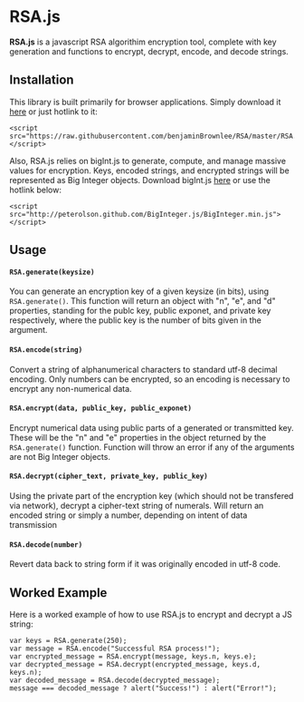 # RSA.js
**RSA.js** is a javascript RSA algorithim encryption tool, complete with key generation and functions to encrypt, decrypt, encode, and decode strings.
## Installation
This library is built primarily for browser applications. Simply download it [here](https://raw.githubusercontent.com/benjaminBrownlee/RSA/master/RSA.min.js) or just hotlink to it:
      
	<script src="https://raw.githubusercontent.com/benjaminBrownlee/RSA/master/RSA.min.js"></script>
      
Also, RSA.js relies on bigInt.js to generate, compute, and manage massive values for encryption. Keys, encoded strings, and encrypted strings will be represented as Big Integer objects.  Download bigInt.js [here](http://peterolson.github.com/BigInteger.js/BigInteger.min.js) or use the hotlink below:

	<script src="http://peterolson.github.com/BigInteger.js/BigInteger.min.js"></script>
## Usage
#### `RSA.generate(keysize)`
You can generate an encryption key of a given keysize (in bits), using `RSA.generate()`. This function will return an object with "n", "e", and "d" properties, standing for the publc key, public exponet, and private key respectively, where the public key is the number of bits given in the argument.

#### `RSA.encode(string)`
Convert a string of alphanumerical characters to standard utf-8 decimal encoding.  Only numbers can be encrypted, so an encoding is necessary to encrypt any non-numerical data.

#### `RSA.encrypt(data, public_key, public_exponet)`
Encrypt numerical data using public parts of a generated or transmitted key.  These will be the "n" and "e" properties in the object returned by the `RSA.generate()` function.  Function will throw an error if any of the arguments are not Big Integer objects.

#### `RSA.decrypt(cipher_text, private_key, public_key)`
Using the private part of the encryption key (which should not be transfered via network), decrypt a cipher-text string of numerals. Will return an encoded string or simply a number, depending on intent of data transmission

#### `RSA.decode(number)`
Revert data back to string form if it was originally encoded in utf-8 code.

## Worked Example
Here is a worked example of how to use RSA.js to encrypt and decrypt a JS string:

	var keys = RSA.generate(250);
	var message = RSA.encode("Successful RSA process!");
	var encrypted_message = RSA.encrypt(message, keys.n, keys.e);
	var decrypted_message = RSA.decrypt(encrypted_message, keys.d, keys.n);
	var decoded_message = RSA.decode(decrypted_message);
	message === decoded_message ? alert("Success!") : alert("Error!");
